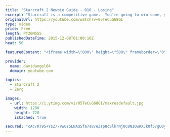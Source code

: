 ```yaml
---
title: "Starcraft 2 Newbie Guide - 010 - Losing"
excerpt: "Starcraft is a competitive game.  You're going to win some, you're going to lose some.  When you win a game, you feel good, and that's awesome.  But how do you react to losing a game?  How you react to losing in a competitive game like Starcraft 2 is an important consideration.  The biggest concept is"
originalUrl: https://youtube.com/watch?v=05TeCuG68GI
type: video
price: Free
length: PT26M55S
publishedDateTime: 2015-12-08T01:00:10Z
heat: 50

featuredContent: "<iframe width=\"800\" height=\"500\" frameborder=\"0\" src=\"https://www.youtube.com/embed/05TeCuG68GI\" allow=\"accelerometer; autoplay; encrypted-media; gyroscope; picture-in-picture\" allowfullscreen></iframe>"

provider:
  name: davidangel64
  domain: youtube.com

topics:
  - StarCraft 2
  - Zerg

images:
  - url: https://i.ytimg.com/vi/05TeCuG68GI/maxresdefault.jpg
    width: 1280
    height: 720
    isCached: true

secured: "cAc/RT9S+YsZ//Vw0Y5LNAQSfa7s8/eZTp8cSlkrNj0C8NIOwRXJk0f5/gUOy347k9By4UwfZbdpNT2Xt29mMov5J5J5oFgOB8z9ymQWQm7mD3efAeIXP+FatuL5Adhy+c8qb/eOG6NtMRRpTT5D0CghBstmjKVSR/qwzbwooxcOjLTzhLohXOac7BuWb6F6VLuoUcu3DNoblY+PRpQpZ2tAxJT1tETvKooe1uvuuirHqU5DpFTjGlj/WFiEXw/x8usWVIhL/mKf0S1iLJpsbSeHrtr/mU9HbRs7bM9i2sK8JF9UagVrxBR5/c/icPJmpulcUN3y7+2NSwABN+vBCsvlzeJ+u4S2acqrcd3IQThLU61ey/jfvz3moOaiHp5rjIDNzT2z4h5Kznv6e5H2VNqwAtTmMAxTGoBCJJHCwNo=;CHVJRBnyN0pC2friQcFrWw=="
---
```


